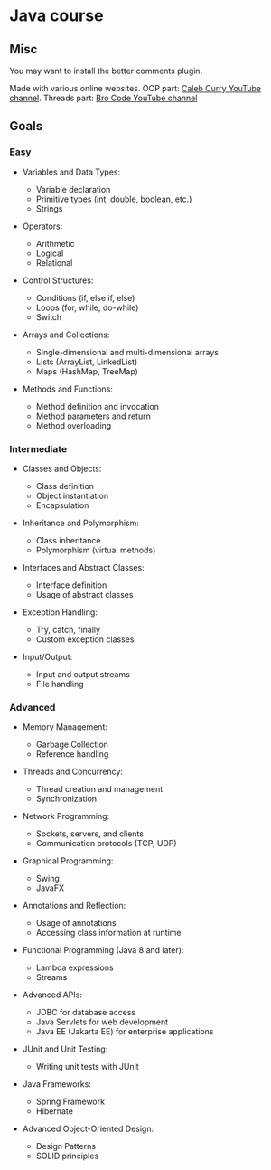 # Java course

## Misc

You may want to install the better comments plugin.

Made with various online websites. OOP part: [Caleb Curry YouTube channel](https://www.youtube.com/@codebreakthrough "Caleb Curry"). Threads part: [Bro Code YouTube channel](https://www.youtube.com/@BroCodez "Bro Code")

## Goals

### Easy

* Variables and Data Types:
    * Variable declaration
    * Primitive types (int, double, boolean, etc.)
    * Strings

* Operators:
    * Arithmetic
    * Logical
    * Relational

* Control Structures:
    * Conditions (if, else if, else)
    * Loops (for, while, do-while)
    * Switch

* Arrays and Collections:
    * Single-dimensional and multi-dimensional arrays
    * Lists (ArrayList, LinkedList)
    * Maps (HashMap, TreeMap)

* Methods and Functions:
    * Method definition and invocation
    * Method parameters and return
    * Method overloading

### Intermediate

* Classes and Objects:
    * Class definition
    * Object instantiation
    * Encapsulation

* Inheritance and Polymorphism:
    * Class inheritance
    * Polymorphism (virtual methods)

* Interfaces and Abstract Classes:
    * Interface definition
    * Usage of abstract classes

* Exception Handling:
    * Try, catch, finally
    * Custom exception classes

* Input/Output:
    * Input and output streams
    * File handling

### Advanced

* Memory Management:
  * Garbage Collection
  * Reference handling

* Threads and Concurrency:
    * Thread creation and management
    * Synchronization

* Network Programming:
    * Sockets, servers, and clients
    * Communication protocols (TCP, UDP)

* Graphical Programming:
    * Swing
    * JavaFX

* Annotations and Reflection:
    * Usage of annotations
    * Accessing class information at runtime

* Functional Programming (Java 8 and later):
    * Lambda expressions
    * Streams

* Advanced APIs:
    * JDBC for database access
    * Java Servlets for web development
    * Java EE (Jakarta EE) for enterprise applications

* JUnit and Unit Testing:
    * Writing unit tests with JUnit

* Java Frameworks:
    * Spring Framework
    * Hibernate

* Advanced Object-Oriented Design:
    * Design Patterns
    * SOLID principles
